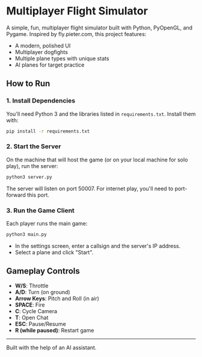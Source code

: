 # Multiplayer Flight Simulator

A simple, fun, multiplayer flight simulator built with Python, PyOpenGL, and Pygame. Inspired by fly.pieter.com, this project features:
- A modern, polished UI
- Multiplayer dogfights
- Multiple plane types with unique stats
- AI planes for target practice

## How to Run

### 1. Install Dependencies
You'll need Python 3 and the libraries listed in `requirements.txt`. Install them with:
```bash
pip install -r requirements.txt
```

### 2. Start the Server
On the machine that will host the game (or on your local machine for solo play), run the server:
```bash
python3 server.py
```
The server will listen on port 50007. For internet play, you'll need to port-forward this port.

### 3. Run the Game Client
Each player runs the main game:
```bash
python3 main.py
```
- In the settings screen, enter a callsign and the server's IP address.
- Select a plane and click "Start".

## Gameplay Controls
- **W/S**: Throttle
- **A/D**: Turn (on ground)
- **Arrow Keys**: Pitch and Roll (in air)
- **SPACE**: Fire
- **C**: Cycle Camera
- **T**: Open Chat
- **ESC**: Pause/Resume
- **R (while paused)**: Restart game

---
Built with the help of an AI assistant. 